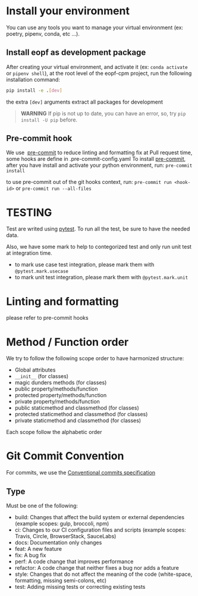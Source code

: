 # Install your environment

You can use any tools you want to manage your virtual environment (ex: poetry, pipenv, conda, etc ...).

## Install eopf as development package

After creating your virtual environment, and activate it (ex: `conda activate` or `pipenv shell`),
at the root level of the eopf-cpm project, run the following installation command:
```bash
pip install -e .[dev]
```
the extra `[dev]` arguments extract all packages for development

> **WARNING** If pip is not up to date, you can have an error, so, try `pip install -U pip` before.

## Pre-commit hook

We use  [pre-commit](https://pre-commit.com/) to reduce linting and formatting fix at Pull request time, some hooks are define in .pre-commit-config.yaml
To install [pre-commit](https://pre-commit.com/), after you have install and activate your python environment, run:
`pre-commit install`

to use pre-commit out of the git hooks context, run:
`pre-commit run <hook-id>`
or
`pre-commit run --all-files`

# TESTING

Test are writed using [pytest](https://docs.pytest.org/en/7.0.x/).
To run all the test, be sure to have the needed data.

Also, we have some mark to help to contegorized test and only run unit test at integration time.

- to mark use case test integration, please mark them with ```@pytest.mark.usecase```
- to mark unit test integration, please mark them with ```@pytest.mark.unit```

# Linting and formatting

please refer to pre-commit hooks

# Method / Function order

We try to follow the following scope order to have harmonized structure:
- Global attributes
- `__init__` (for classes)
- magic dunders methods (for classes)
- public property/methods/function
- protected property/methods/function
- private property/methods/function
- public staticmethod and classmethod (for classes)
- protected staticmethod and classmethod (for classes)
- private staticmethod and classmethod (for classes)

Each scope follow the alphabetic order

# Git Commit Convention

For commits, we use the [Conventional commits specification](https://www.conventionalcommits.org/en/v1.0.0/)

## Type

Must be one of the following:

- build: Changes that affect the build system or external dependencies (example scopes: gulp, broccoli, npm)
- ci: Changes to our CI configuration files and scripts (example scopes: Travis, Circle, BrowserStack, SauceLabs)
- docs: Documentation only changes
- feat: A new feature
- fix: A bug fix
- perf: A code change that improves performance
- refactor: A code change that neither fixes a bug nor adds a feature
- style: Changes that do not affect the meaning of the code (white-space, formatting, missing semi-colons, etc)
- test: Adding missing tests or correcting existing tests
